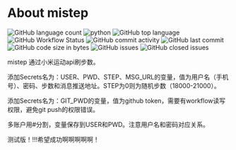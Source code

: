 # About mistep

![GitHub language count](https://img.shields.io/github/languages/count/Oakwen/mistep?style=plastic) ![python](https://img.shields.io/badge/language-python-yellow.svg?style=plastic) ![GitHub top language](https://img.shields.io/github/languages/top/Oakwen/mistep?style=plastic) ![GitHub Workflow Status](https://img.shields.io/github/workflow/status/Oakwen/mistep/GoStep?style=plastic) ![GitHub commit activity](https://img.shields.io/github/commit-activity/m/Oakwen/mistep?style=plastic) ![GitHub last commit](https://img.shields.io/github/last-commit/Oakwen/mistep?style=plastic) ![GitHub code size in bytes](https://img.shields.io/github/languages/code-size/Oakwen/mistep?style=plastic) ![GitHub issues](https://img.shields.io/github/issues/Oakwen/mistep?style=plastic) ![GitHub closed issues](https://img.shields.io/github/issues-closed/Oakwen/mistep?style=plastic)

mistep 通过小米运动api刷步数。

添加Secrets名为：USER、PWD、STEP、MSG_URL的变量，值为用户名（手机号）、密码、步数和消息推送地址。STEP为0则为随机步数（18000-21000）。

添加Secrets名为：GIT_PWD的变量，值为github token，需要有workflow读写权限，避免git push的权限错误。

多账户用#分割，变量保存到USER和PWD。注意用户名和密码对应关系。

测试版！!!!希望成功啊啊啊啊啊！
